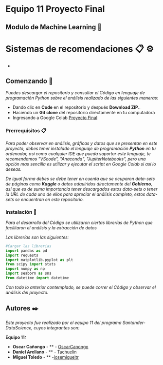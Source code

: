 # Equipo 11 Proyecto Final
## Modulo de Machine Learning 🚀

# Sistemas de recomendaciones 📋 ⚙️

- 

## Comenzando 🚀

_Puedes descargar el repositorio y consultar el Código en lenguaje de programación Python sobre el análisis realizado de las siguientes maneras:_

- Dando clic en **Code** en el repositorio y después **Download ZIP**..
- Haciendo un **Git clone** del repositorio directamente en tu computadora
- Ingresando a Google Colab [Proyecto Final](https://colab.research.google.com/drive/1KIAJThfCtS9SmW2FCOGBMOrNq8XrFa9U?usp=sharing)

### Prerrequisitos 📋

_Para poder observar en análisis, gráficas y datos que se presentan en este proyecto, debes tener instalado el lenguaje de programación **Python** en tu ordenador, así como cualquier IDE que pueda soportar este lenguaje, te recomendamos "VScode", "Anaconda", "JupiterNotebooks", pero una opción mas sencilla es utilizar y ejecutar el script en Google Colab si así lo deseas._

_De igual forma debes se debe tener en cuenta que se ocuparon data-sets de páginas como **Kaggle** o datos adquiridos diractamente del **Gobierno**, así que es de suma importancia tener descargados estos data-sets o tener la URL de cada uno de ellos para apreciar el análisis completo, estos data-sets se encuentran en este repositorio._


### Instalación 🔧

_Para el desarrollo del Código se utilizaron ciertas librerías de Python que facilitaron el análisis y la extracción de datos_

_Las librerías son las siguientes:_

```python
#Cargar las librerias
import pandas as pd
import requests
import matplotlib.pyplot as plt
from scipy import stats
import numpy as np
import seaborn as sns
from datetime import datetime
```

_Con todo lo anterior contemplado, se puede correr el Código y observar el análisis del proyecto._

## Autores ✒️

_Este proyecto fue realizado por el equipo 11 del programa Santander-DataScience, cuyos integrantes son:_

**Equipo 11:**
- **Oscar Cañongo** - \*\* - [OscarCanongo](https://github.com/OscarCanongo)
- **Daniel Arellano** - \*\* - [Tachuelin](https://github.com/Tachuelin)
- **Miguel Toledo** - \*\* -[josemigueltr](https://github.com/josemigueltr)
